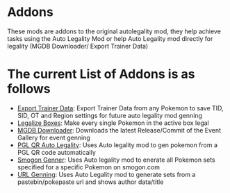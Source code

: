 # Addons

These mods are addons to the original autolegality mod, they help achieve tasks using the Auto Legality Mod or help Auto Legality mod directly for legality (MGDB Downloader/ Export Trainer Data)

# The current List of Addons is as follows

- [Export Trainer Data](https://github.com/architdate/PKHeX-Auto-Legality-Mod/tree/master/Addons%20(Optional)/Export%20Trainer%20Data): Export Trainer Data from any Pokemon to save TID, SID, OT and Region settings for future auto legality mod genning
- [Legalize Boxes](https://github.com/architdate/PKHeX-Auto-Legality-Mod/tree/master/Addons%20(Optional)/Legalize%Boxes): Make every single Pokemon in the active box legal
- [MGDB Downloader](https://github.com/architdate/PKHeX-Auto-Legality-Mod/tree/master/Addons%20(Optional)/MGDB%20Downloader): Downloads the latest Release/Commit of the Event Gallery for event genning
- [PGL QR Auto Legality](https://github.com/architdate/PKHeX-Auto-Legality-Mod/tree/master/Addons%20(Optional)/PGL%20QR%20Auto%20Legality): Uses Auto legality mod to gen pokemon from a PGL QR code automatically
- [Smogon Genner](https://github.com/architdate/PKHeX-Auto-Legality-Mod/tree/master/Addons%20(Optional)/Smogon%20Genner): Uses Auto legality mod to enerate all Pokemon sets specified for a specific Pokemon on smogon.com
- [URL Genning](https://github.com/architdate/PKHeX-Auto-Legality-Mod/tree/master/Addons%20(Optional)/URL%20Genning): Uses Auto Legality mod to generate sets from a pastebin/pokepaste url and shows author data/title
